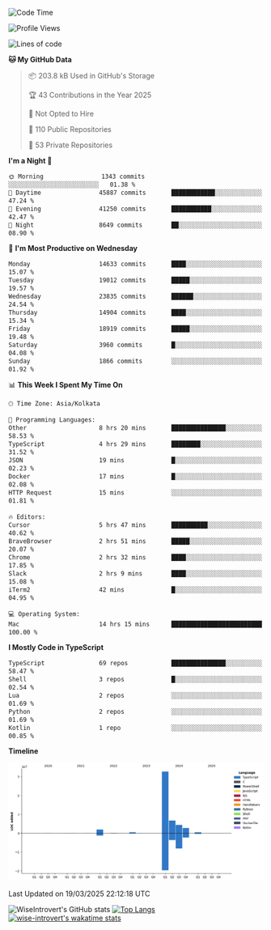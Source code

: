 <!--START_SECTION:waka-->
![Code Time](http://img.shields.io/badge/Code%20Time-2%2C271%20hrs%2045%20mins-blue)

![Profile Views](http://img.shields.io/badge/Profile%20Views-3-blue)

![Lines of code](https://img.shields.io/badge/From%20Hello%20World%20I%27ve%20Written-50.4%20million%20lines%20of%20code-blue)

**🐱 My GitHub Data** 

> 📦 203.8 kB Used in GitHub's Storage 
 > 
> 🏆 43 Contributions in the Year 2025
 > 
> 🚫 Not Opted to Hire
 > 
> 📜 110 Public Repositories 
 > 
> 🔑 53 Private Repositories 
 > 
**I'm a Night 🦉** 

```text
🌞 Morning                1343 commits        ░░░░░░░░░░░░░░░░░░░░░░░░░   01.38 % 
🌆 Daytime                45887 commits       ████████████░░░░░░░░░░░░░   47.24 % 
🌃 Evening                41250 commits       ███████████░░░░░░░░░░░░░░   42.47 % 
🌙 Night                  8649 commits        ██░░░░░░░░░░░░░░░░░░░░░░░   08.90 % 
```
📅 **I'm Most Productive on Wednesday** 

```text
Monday                   14633 commits       ████░░░░░░░░░░░░░░░░░░░░░   15.07 % 
Tuesday                  19012 commits       █████░░░░░░░░░░░░░░░░░░░░   19.57 % 
Wednesday                23835 commits       ██████░░░░░░░░░░░░░░░░░░░   24.54 % 
Thursday                 14904 commits       ████░░░░░░░░░░░░░░░░░░░░░   15.34 % 
Friday                   18919 commits       █████░░░░░░░░░░░░░░░░░░░░   19.48 % 
Saturday                 3960 commits        █░░░░░░░░░░░░░░░░░░░░░░░░   04.08 % 
Sunday                   1866 commits        ░░░░░░░░░░░░░░░░░░░░░░░░░   01.92 % 
```


📊 **This Week I Spent My Time On** 

```text
🕑︎ Time Zone: Asia/Kolkata

💬 Programming Languages: 
Other                    8 hrs 20 mins       ███████████████░░░░░░░░░░   58.53 % 
TypeScript               4 hrs 29 mins       ████████░░░░░░░░░░░░░░░░░   31.52 % 
JSON                     19 mins             █░░░░░░░░░░░░░░░░░░░░░░░░   02.23 % 
Docker                   17 mins             █░░░░░░░░░░░░░░░░░░░░░░░░   02.08 % 
HTTP Request             15 mins             ░░░░░░░░░░░░░░░░░░░░░░░░░   01.81 % 

🔥 Editors: 
Cursor                   5 hrs 47 mins       ██████████░░░░░░░░░░░░░░░   40.62 % 
BraveBrowser             2 hrs 51 mins       █████░░░░░░░░░░░░░░░░░░░░   20.07 % 
Chrome                   2 hrs 32 mins       ████░░░░░░░░░░░░░░░░░░░░░   17.85 % 
Slack                    2 hrs 9 mins        ████░░░░░░░░░░░░░░░░░░░░░   15.08 % 
iTerm2                   42 mins             █░░░░░░░░░░░░░░░░░░░░░░░░   04.95 % 

💻 Operating System: 
Mac                      14 hrs 15 mins      █████████████████████████   100.00 % 
```

**I Mostly Code in TypeScript** 

```text
TypeScript               69 repos            ███████████████░░░░░░░░░░   58.47 % 
Shell                    3 repos             █░░░░░░░░░░░░░░░░░░░░░░░░   02.54 % 
Lua                      2 repos             ░░░░░░░░░░░░░░░░░░░░░░░░░   01.69 % 
Python                   2 repos             ░░░░░░░░░░░░░░░░░░░░░░░░░   01.69 % 
Kotlin                   1 repo              ░░░░░░░░░░░░░░░░░░░░░░░░░   00.85 % 
```



**Timeline**

![Lines of Code chart](https://raw.githubusercontent.com/wise-introvert/wise-introvert/master/assets/bar_graph.png)


 Last Updated on 19/03/2025 22:12:18 UTC
<!--END_SECTION:waka-->

![WiseIntrovert's GitHub stats](https://github-readme-stats.vercel.app/api?username=wise-introvert&count_private=true&show_icons=true)
[![Top Langs](https://github-readme-stats.vercel.app/api/top-langs/?username=wise-introvert&langs_count=10)](https://github.com/anuraghazra/github-readme-stats)
[![wise-introvert's wakatime stats](https://github-readme-stats.vercel.app/api/wakatime?username=wiseintrovert)](https://github.com/anuraghazra/github-readme-stats)
